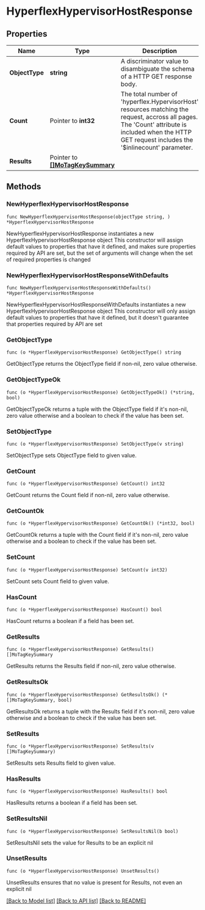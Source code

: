 # HyperflexHypervisorHostResponse

## Properties

Name | Type | Description | Notes
------------ | ------------- | ------------- | -------------
**ObjectType** | **string** | A discriminator value to disambiguate the schema of a HTTP GET response body. | 
**Count** | Pointer to **int32** | The total number of &#39;hyperflex.HypervisorHost&#39; resources matching the request, accross all pages. The &#39;Count&#39; attribute is included when the HTTP GET request includes the &#39;$inlinecount&#39; parameter. | [optional] 
**Results** | Pointer to [**[]MoTagKeySummary**](MoTagKeySummary.md) |  | [optional] 

## Methods

### NewHyperflexHypervisorHostResponse

`func NewHyperflexHypervisorHostResponse(objectType string, ) *HyperflexHypervisorHostResponse`

NewHyperflexHypervisorHostResponse instantiates a new HyperflexHypervisorHostResponse object
This constructor will assign default values to properties that have it defined,
and makes sure properties required by API are set, but the set of arguments
will change when the set of required properties is changed

### NewHyperflexHypervisorHostResponseWithDefaults

`func NewHyperflexHypervisorHostResponseWithDefaults() *HyperflexHypervisorHostResponse`

NewHyperflexHypervisorHostResponseWithDefaults instantiates a new HyperflexHypervisorHostResponse object
This constructor will only assign default values to properties that have it defined,
but it doesn't guarantee that properties required by API are set

### GetObjectType

`func (o *HyperflexHypervisorHostResponse) GetObjectType() string`

GetObjectType returns the ObjectType field if non-nil, zero value otherwise.

### GetObjectTypeOk

`func (o *HyperflexHypervisorHostResponse) GetObjectTypeOk() (*string, bool)`

GetObjectTypeOk returns a tuple with the ObjectType field if it's non-nil, zero value otherwise
and a boolean to check if the value has been set.

### SetObjectType

`func (o *HyperflexHypervisorHostResponse) SetObjectType(v string)`

SetObjectType sets ObjectType field to given value.


### GetCount

`func (o *HyperflexHypervisorHostResponse) GetCount() int32`

GetCount returns the Count field if non-nil, zero value otherwise.

### GetCountOk

`func (o *HyperflexHypervisorHostResponse) GetCountOk() (*int32, bool)`

GetCountOk returns a tuple with the Count field if it's non-nil, zero value otherwise
and a boolean to check if the value has been set.

### SetCount

`func (o *HyperflexHypervisorHostResponse) SetCount(v int32)`

SetCount sets Count field to given value.

### HasCount

`func (o *HyperflexHypervisorHostResponse) HasCount() bool`

HasCount returns a boolean if a field has been set.

### GetResults

`func (o *HyperflexHypervisorHostResponse) GetResults() []MoTagKeySummary`

GetResults returns the Results field if non-nil, zero value otherwise.

### GetResultsOk

`func (o *HyperflexHypervisorHostResponse) GetResultsOk() (*[]MoTagKeySummary, bool)`

GetResultsOk returns a tuple with the Results field if it's non-nil, zero value otherwise
and a boolean to check if the value has been set.

### SetResults

`func (o *HyperflexHypervisorHostResponse) SetResults(v []MoTagKeySummary)`

SetResults sets Results field to given value.

### HasResults

`func (o *HyperflexHypervisorHostResponse) HasResults() bool`

HasResults returns a boolean if a field has been set.

### SetResultsNil

`func (o *HyperflexHypervisorHostResponse) SetResultsNil(b bool)`

 SetResultsNil sets the value for Results to be an explicit nil

### UnsetResults
`func (o *HyperflexHypervisorHostResponse) UnsetResults()`

UnsetResults ensures that no value is present for Results, not even an explicit nil

[[Back to Model list]](../README.md#documentation-for-models) [[Back to API list]](../README.md#documentation-for-api-endpoints) [[Back to README]](../README.md)


